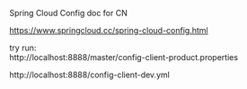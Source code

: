 
Spring Cloud Config doc for CN 

https://www.springcloud.cc/spring-cloud-config.html

try run:  
http://localhost:8888/master/config-client-product.properties

http://localhost:8888/config-client-dev.yml
